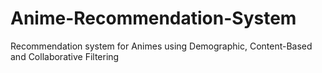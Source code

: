 # Anime-Recommendation-System
Recommendation system for Animes using Demographic, Content-Based and Collaborative Filtering
